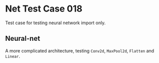 # Net Test Case 018

Test case for testing neural network import only.

## Neural-net

A more complicated architecture, testing `Conv2d`, `MaxPool2d`, `Flatten` and `Linear`.
